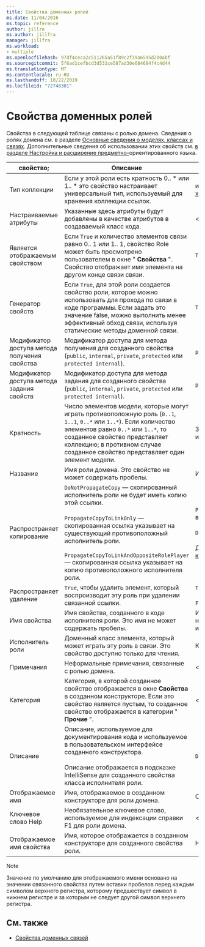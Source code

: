 ```yaml
---
title: Свойства доменных ролей
ms.date: 11/04/2016
ms.topic: reference
author: jillre
ms.author: jillfra
manager: jillfra
ms.workload:
- multiple
ms.openlocfilehash: 97df4ceca2c511265a51f89c2f39a6595d200abf
ms.sourcegitcommit: 5f6ad1cefbcd3d531ce587ad30e684684f4c4d44
ms.translationtype: MT
ms.contentlocale: ru-RU
ms.lasthandoff: 10/22/2019
ms.locfileid: "72748301"
---
```

# <a name="properties-of-domain-roles"></a>Свойства доменных ролей
Свойства в следующей таблице связаны с ролью домена. Сведения о ролях домена см. в разделе [Основные сведения о моделях, классах и связях](../modeling/understanding-models-classes-and-relationships.md). Дополнительные сведения об использовании этих свойств см. [в разделе Настройка и расширение предметно-](../modeling/customizing-and-extending-a-domain-specific-language.md)ориентированного языка.

|свойство;|Описание|Значение по умолчанию|
|-|-|-|
|Тип коллекции|Если у этой роли есть кратность 0.. * или 1.. \* это свойство настраивает универсальный тип, используемый для хранения коллекции ссылок.|используется `(none)`  -  <xref:Microsoft.VisualStudio.Modeling.LinkedElementCollection%601>|
|Настраиваемые атрибуты|Указанные здесь атрибуты будут добавлены в качестве атрибутов в создаваемый класс кода.|< None \>|
|Является отображаемым свойством|Если `True` и количество элементов связи равно 0.. 1 или 1.. 1, свойство Role может быть просмотрено пользователем в окне " **Свойства** ". Свойство отображает имя элемента на другом конце связи связи.|`True`|
|Генератор свойств|Если `True`, для этой роли создается свойство роли, которое можно использовать для прохода по связи в коде программы. Если задать это значение false, можно выполнить менее эффективный обход связи, используя статические методы доменной связи.|`True`|
|Модификатор доступа метода получения свойства|Модификатор доступа для метода получения для созданного свойства (`public`, `internal`, `private`, `protected` или `protected internal`).|`public`|
|Модификатор доступа метода задания свойств|Модификатор доступа для метода задания для созданного свойства (`public`, `internal`, `private`, `protected` или `protected internal`).|`public`|
|Кратность|Число элементов модели, которые могут играть противоположную роль (`0..1`, `1..1`, `0..*` или `1..*`). Если количество элементов равно `0..*` или `1..*`, то созданное свойство представляет коллекцию; в противном случае созданное свойство представляет один элемент модели.|Зависит от типа связи и от того, является ли эта роль исходной или целевой в связи.|
|Название|Имя роли домена. Это свойство не может содержать пробелы.|Имя доменного класса исполнителя роли для этой роли.|
|Распространяет копирование|`DoNotPropagateCopy` — скопированный исполнитель роли не будет иметь копию этой ссылки.<br /><br /> `PropagateCopyToLinkOnly` — скопированная ссылка указывает на существующий противоположный исполнитель роли.<br /><br /> `PropagateCopyToLinkAndOppositeRolePlayer` — скопированная ссылка указывает на копию противоположного исполнителя роли.|`PropagateCopyToLinkAndOppositeRolePlayer` для исходных ролей внедрений.<br /><br /> `DoNotPropagateCopy` для других ролей.<br /><br /> Дополнительные сведения см. в разделе [Настройка поведения копирования](../modeling/customizing-copy-behavior.md) .|
|Распространяет удаление|`True`, чтобы удалить элемент, который воспроизводит эту роль при удалении связанной ссылки.|`True` для целевого объекта роли внедрения.<br /><br /> `False` для других ролей.|
|Имя свойства|Имя свойства, созданного в коде исполнителя роли. Это имя не может содержать пробелы.|Имя противоположной роли, если у этой роли есть кратность от нуля или один к одному. в противном случае — Множественное имя противоположной роли.|
|Исполнитель роли|Доменный класс элемента, который может играть эту роль в связи. Это свойство доступно только для чтения.|Класс домена исполнителя роли для этой роли.|
|Примечания|Неформальные примечания, связанные с ролью домена.|< None \>|
|Категория|Категория, в которой созданное свойство отображается в окне **Свойства** в созданном конструкторе. Если это свойство является пустым, то созданное свойство отображается в категории " **Прочие** ".|< None \>|
|Описание|Описание, используемое для документирования кода и используемое в пользовательском интерфейсе созданного конструктора.<br /><br /> Описание отображается в подсказке IntelliSense для созданного свойства класса исполнителя роли.|`Description for` *полное имя роли*|
|Отображаемое имя|Имя, отображаемое в созданном конструкторе для роли домена.|Скорректированное значение свойства Name.|
|Ключевое слово Help|Необязательное ключевое слово, используемое для индексации справки F1 для роли домена.|\<none>|
|Отображаемое имя свойства|Имя, которое отображается в созданном конструкторе для созданного свойства роли.|Настроенное значение свойства имени свойства.|

> [!NOTE]
> Значение по умолчанию для отображаемого имени основано на значении связанного свойства путем вставки пробелов перед каждым символом верхнего регистра, которому предшествует символ в нижнем регистре и за которым не следует другой символ верхнего регистра.

## <a name="see-also"></a>См. также

- [Свойства доменных связей](../modeling/properties-of-domain-relationships.md)